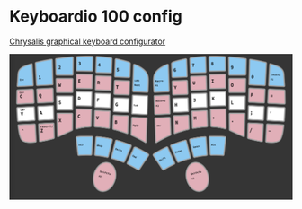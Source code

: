 # Keyboardio 100 config

[Chrysalis graphical keyboard configurator](https://github.com/keyboardio/Chrysalis)

![keyboard layout](./config.png)